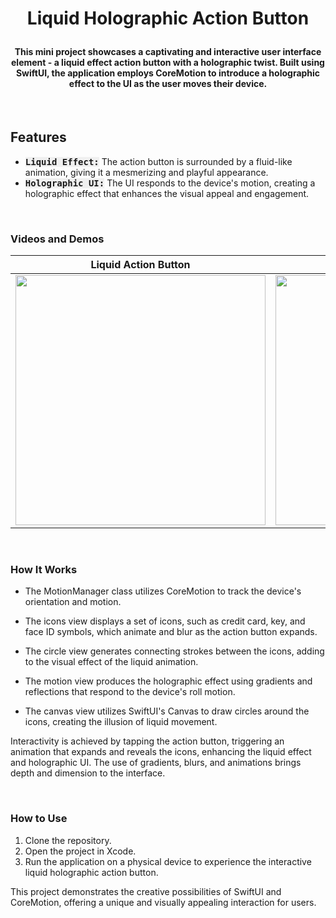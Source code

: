 # <p align="center"><b>Liquid Holographic Action Button</b></p>


#### <p align="center">This mini project showcases a captivating and interactive user interface element - a liquid effect action button with a holographic twist. Built using SwiftUI, the application employs CoreMotion to introduce a holographic effect to the UI as the user moves their device.</p>

<br>

## **Features**
- <kbd style="background-color: #f0f0f0">**Liquid Effect:**</kbd> The action button is surrounded by a fluid-like animation, giving it a mesmerizing and playful appearance.
- <kbd style="background-color: #f0f0f0">**Holographic UI:**</kbd> The UI responds to the device's motion, creating a holographic effect that enhances the visual appeal and engagement.

<br>

### **Videos and Demos**
| Liquid Action Button | Holographic effect |
|:---------------:|:----------------:|
|<img width="400" src="https://github.com/ZelynaFarrell/CustomActionButton/assets/117409535/d0f534cb-3adb-437d-8208-ce9118bfd27e">|<img width="400" src="https://github.com/ZelynaFarrell/CustomActionButton/assets/117409535/db30623c-45c6-4683-b1da-5e1de3b2b94f">|

<br>

### **How It Works**
- The MotionManager class utilizes CoreMotion to track the device's orientation and motion.

- The icons view displays a set of icons, such as credit card, key, and face ID symbols, which animate and blur as the action button expands.

- The circle view generates connecting strokes between the icons, adding to the visual effect of the liquid animation.

- The motion view produces the holographic effect using gradients and reflections that respond to the device's roll motion.

- The canvas view utilizes SwiftUI's Canvas to draw circles around the icons, creating the illusion of liquid movement.

Interactivity is achieved by tapping the action button, triggering an animation that expands and reveals the icons, enhancing the liquid effect and holographic UI. The use of gradients, blurs, and animations brings depth and dimension to the interface.

<br>

### **How to Use**
1. Clone the repository.
2. Open the project in Xcode.
3. Run the application on a physical device to experience the interactive liquid holographic action button.

This project demonstrates the creative possibilities of SwiftUI and CoreMotion, offering a unique and visually appealing interaction for users.
